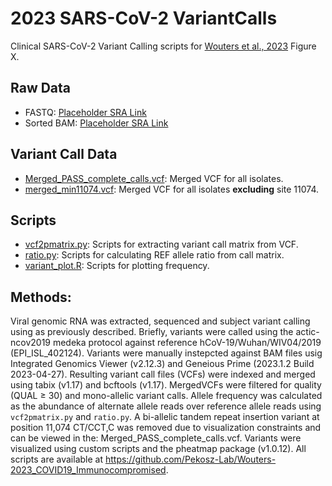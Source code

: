 # 2023 SARS-CoV-2 VariantCalls
Clinical SARS-CoV-2 Variant Calling scripts for [Wouters et al., 2023]() Figure X. 

## Raw Data 
* FASTQ: [Placeholder SRA Link](https://www.ncbi.nlm.nih.gov/sra)
* Sorted BAM: [Placeholder SRA Link](https://www.ncbi.nlm.nih.gov/sra)

## Variant Call Data
* [Merged_PASS_complete_calls.vcf](/data/Merged_PASS_complete_calls.vcf): Merged VCF for all isolates. 
* [merged_min11074.vcf](/data/merged_min11074.vcf): Merged VCF for all isolates **excluding** site 11074.

## Scripts 
* [vcf2pmatrix.py](/scripts/vcf2pmatrix.py): Scripts for extracting variant call matrix from VCF.
* [ratio.py](/scripts/ratio.py): Scripts for calculating REF allele ratio from call matrix.
* [variant_plot.R](/scripts/variant_plot.R): Scripts for plotting frequency. 

## Methods:

Viral genomic RNA was extracted, sequenced and subject variant calling using as previously described. Briefly, variants were called using the actic-ncov2019 medeka protocol against reference hCoV-19/Wuhan/WIV04/2019 (EPI_ISL_402124). Variants were manually instepcted against BAM files usig Integrated Genomics Viewer (v2.12.3) and Geneious Prime (2023.1.2 Build 2023-04-27). Resulting variant call files (VCFs) were indexed and merged using tabix (v1.17) and bcftools (v1.17). MergedVCFs were filtered for quality (QUAL ≥ 30) and mono-allelic variant calls. Allele frequency was calculated as the abundance of alternate allele reads over reference allele reads using `vcf2pmatrix.py` and `ratio.py`. A bi-allelic tandem repeat insertion variant at position 11,074 CT/CCT,C was removed due to visualization constraints and can be viewed in the: Merged_PASS_complete_calls.vcf. Variants were visualized using custom scripts and the pheatmap package (v1.0.12). All scripts are available at https://github.com/Pekosz-Lab/Wouters-2023_COVID19_Immunocompromised.